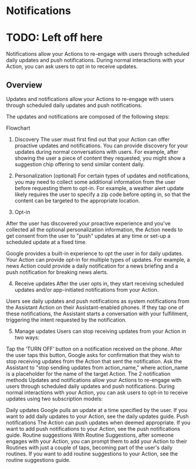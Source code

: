 # Notifications

# TODO: Left off here

Notifications allow your Actions to re-engage with users through scheduled daily
updates and push notifications. During normal interactions with your Action, you
can ask users to opt in to receive updates.

## Overview

Updates and notifications allow your Actions to re-engage with users through
scheduled daily updates and push notifications.

The updates and notifications are composed of the following steps:

Flowchart

1. Discovery	The user must first find out that your Action can offer proactive updates and notifications. You can provide discovery for your updates during normal conversations with users. For example, after showing the user a piece of content they requested, you might show a suggestion chip offering to send similar content daily.

2. Personalization (optional)	For certain types of updates and notifications, you may need to collect some additional information from the user before requesting them to opt-in. For example, a weather alert update likely requires the user to specify a zip code before opting in, so that the content can be targeted to the appropriate location.

3. Opt-in

After the user has discovered your proactive experience and you've collected all the optional personalization information, the Action needs to get consent from the user to "push" updates at any time or set-up a scheduled update at a fixed time.

Google provides a built-in experience to opt the user in for daily updates. Your Action can provide opt-in for multiple types of updates. For example, a news Action could provide a daily notification for a news briefing and a push notification for breaking news alerts.

4. Receive updates
After the user opts in, they start receiving scheduled updates and/or app-initiated notifications from your Action.

Users see daily updates and push notifications as system notifications from the Assistant Action on their Assistant-enabled phones. If they tap one of these notifications, the Assistant starts a conversation with your fulfillment, triggering the intent requested by the notification.

5. Manage updates
Users can stop receiving updates from your Action in two ways:

Tap the ‘TURN OFF’ button on a notification received on the phone. After the user taps this button, Google asks for confirmation that they wish to stop receiving updates from the Action that sent the notification.
Ask the Assistant to "stop sending updates from action_name," where action_name is a placeholder for the name of the target Action.
The 2 notification methods
Updates and notifications allow your Actions to re-engage with users through scheduled daily updates and push notifications. During normal interactions with your Action, you can ask users to opt-in to receive updates using two subscription models:

Daily updates
Google pulls an update at a time specified by the user.
If you want to add daily updates to your Action, see the daily updates guide.
Push notifications
The Action can push updates when deemed appropriate.
If you want to add push notifications to your Action, see the push notifications guide.
Routine suggestions
With Routine Suggestions, after someone engages with your Action, you can prompt them to add your Action to their Routines with just a couple of taps, becoming part of the user's daily routines. If you want to add routine suggestions to your Action, see the routine suggestions guide.
